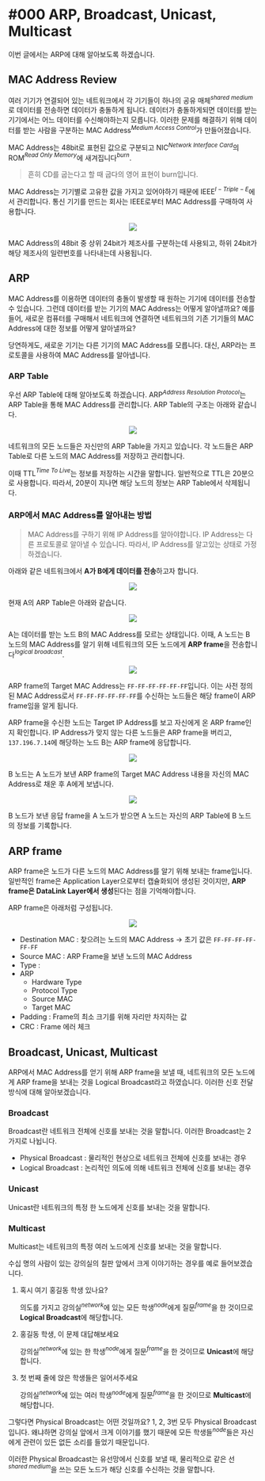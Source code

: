 # #000 ARP, Broadcast, Unicast, Multicast

이번 글에서는 ARP에 대해 알아보도록 하겠습니다.

## MAC Address Review

여러 기기가 연결되어 있는 네트워크에서 각 기기들이 하나의 공유 매체$^{shared\ medium}$로 데이터를 전송하면 데이터가 충돌하게 됩니다. 데이터가 충돌하게되면 데이터를 받는 기기에서는 어느 데이터를 수신해야하는지 모릅니다. 이러한 문제를 해결하기 위해  데이터를 받는 사람을 구분하는 MAC Address$^{Medium\ Access\ Control}$가 만들어졌습니다.

MAC Address는 48bit로 표현된 값으로 구분되고 NIC$^{Network\ Interface\ Card}$의 ROM$^{Read\ Only\ Memory}$에 새겨집니다$^{burn}$.

> 흔히 CD를 굽는다고 할 때 굽다의 영어 표현이 burn입니다.
> 

MAC Address는 기기별로 고유한 값을 가지고 있어야하기 때문에 IEEE$^{I-Triple-E}$에서 관리합니다. 통신 기기를 만드는 회사는 IEEE로부터 MAC Address를 구매하여 사용합니다.

<p align="center"><img src="../../images/Data Communications/%23000%20ARP%2C%20Broadcast%2C%20Unicast%2C%20Multicast/Untitled.png"></p>

MAC Address의 48bit 중 상위 24bit가 제조사를 구분하는데 사용되고, 하위 24bit가 해당 제조사의 일련번호를 나타내는데 사용됩니다.

## ARP

MAC Address를 이용하면 데이터의 충돌이 발생할 때 원하는 기기에 데이터를 전송할 수 있습니다. 그런데 데이터를 받는 기기의 MAC Address는 어떻게 알아낼까요? 예를 들어, 새로운 컴퓨터를 구매해서 네트워크에 연결하면 네트워크의 기존 기기들의 MAC Address에 대한 정보를 어떻게 알아낼까요?

당연하게도, 새로운 기기는 다른 기기의 MAC Address를 모릅니다. 대신, ARP라는 프로토콜을 사용하여 MAC Address를 알아냅니다.

### ARP Table

우선 ARP Table에 대해 알아보도록 하겠습니다. ARP$^{Address\ Resolution\ Protocol}$는 ARP Table을 통해 MAC Address를 관리합니다. ARP Table의 구조는 아래와 같습니다.

<p align="center"><img src="../../images/Data Communications/%23000%20ARP%2C%20Broadcast%2C%20Unicast%2C%20Multicast/Untitled%201.png"></p>

네트워크의 모든 노드들은 자신만의 ARP Table을 가지고 있습니다. 각 노드들은 ARP Table로 다른 노드의 MAC Address를 저장하고 관리합니다. 

이때 TTL$^{Time\ To\ Live}$는 정보를 저장하는 시간을 말합니다. 일반적으로 TTL은 20분으로 사용합니다. 따라서, 20분이 지나면 해당 노드의 정보는 ARP Table에서 삭제됩니다.

### ARP에서 MAC Address를 알아내는 방법

> MAC Address를 구하기 위해 IP Address를 알아야합니다. IP Address는 다른 프로토콜로 알아낼 수 있습니다. 따라서, IP Address를 알고있는 상태로 가정하겠습니다.
> 

아래와 같은 네트워크에서 **A가 B에게 데이터를 전송**하고자 합니다.

<p align="center"><img src="../../images/Data Communications/%23000%20ARP%2C%20Broadcast%2C%20Unicast%2C%20Multicast/Untitled%202.png"></p>

현재 A의 ARP Table은 아래와 같습니다.

<p align="center"><img src="../../images/Data Communications/%23000%20ARP%2C%20Broadcast%2C%20Unicast%2C%20Multicast/Untitled%203.png"></p>

A는 데이터를 받는 노드 B의 MAC Address를 모르는 상태입니다. 이때, A 노드는 B 노드의 MAC Address를 알기 위해 네트워크의 모든 노드에게 **ARP frame**을 전송합니다$^{logical\ broadcast}$.

<p align="center"><img src="../../images/Data Communications/%23000%20ARP%2C%20Broadcast%2C%20Unicast%2C%20Multicast/Untitled%204.png"></p>

ARP frame의 Target MAC Address는 `FF-FF-FF-FF-FF-FF`입니다. 이는 사전 정의된 MAC Address로서 `FF-FF-FF-FF-FF-FF`를 수신하는 노드들은 해당 frame이 ARP frame임을 알게 됩니다.

ARP frame을 수신한 노드는 Target IP Address를 보고 자신에게 온 ARP frame인지 확인합니다. IP Address가 맞지 않는 다른 노드들은 ARP frame을 버리고, `137.196.7.14`에 해당하는 노드 B는 ARP frame에 응답합니다. 

<p align="center"><img src="../../images/Data Communications/%23000%20ARP%2C%20Broadcast%2C%20Unicast%2C%20Multicast/Untitled%205.png"></p>

B 노드는 A 노드가 보낸 ARP frame의 Target MAC Address 내용을 자신의 MAC Address로 채운 후 A에게 보냅니다.

<p align="center"><img src="../../images/Data Communications/%23000%20ARP%2C%20Broadcast%2C%20Unicast%2C%20Multicast/Untitled%206.png"></p>

B 노드가 보낸 응답 frame을 A 노드가 받으면 A 노드는 자신의 ARP Table에 B 노드의 정보를 기록합니다.

## ARP frame

ARP frame은 노드가 다른 노드의 MAC Address를 알기 위해 보내는 frame입니다. 일반적인 frame은 Application Layer으로부터 캡슐화되어 생성된 것이지만, **ARP frame은 DataLink Layer에서 생성**된다는 점을 기억해야합니다.

ARP frame은 아래처럼 구성됩니다.

<p align="center"><img src="../../images/Data Communications/%23000%20ARP%2C%20Broadcast%2C%20Unicast%2C%20Multicast/Untitled%207.png"></p>

- Destination MAC : 찾으려는 노드의 MAC Address → 초기 값은 `FF-FF-FF-FF-FF-FF`
- Source MAC : ARP Frame을 보낸 노드의 MAC Address
- Type :
- ARP
    - Hardware Type
    - Protocol Type
    - Source MAC
    - Target MAC
- Padding : Frame의 최소 크기를 위해 자리만 차지하는 값
- CRC : Frame 에러 체크

## Broadcast, Unicast, Multicast

ARP에서 MAC Address를 얻기 위해 ARP frame을 보낼 때, 네트워크의 모든 노드에게 ARP frame을 보내는 것을 Logical Broadcast라고 하였습니다. 이러한 신호 전달 방식에 대해 알아보겠습니다.

### Broadcast

Broadcast란 네트워크 전체에 신호를 보내는 것을 말합니다. 이러한 Broadcast는 2가지로 나뉩니다.

- Physical Broadcast : 물리적인 현상으로 네트워크 전체에 신호를 보내는 경우
- Logical Broadcast : 논리적인 의도에 의해 네트워크 전체에 신호를 보내는 경우

### Unicast

Unicast란 네트워크의 특정 한 노드에게 신호를 보내는 것을 말합니다.

### Multicast

Multicast는 네트워크의 특정 여러 노드에게 신호를 보내는 것을 말합니다.

수십 명의 사람이 있는 강의실의 칠판 앞에서 크게 이야기하는 경우를 예로 들어보겠습니다.

1. 혹시 여기 홍길동 학생 있나요? 
    
    의도를 가지고 강의실$^{network}$에 있는 모든 학생$^{node}$에게 질문$^{frame}$을 한 것이므로 **Logical Broadcast**에 해당합니다.
    
2. 홍길동 학생, 이 문제 대답해보세요
    
    강의실$^{network}$에 있는 한 학생$^{node}$에게 질문$^{frame}$을 한 것이므로 **Unicast**에 해당합니다.
    
3. 첫 번째 줄에 앉은 학생들은 일어서주세요
    
    강의실$^{network}$에 있는 여러 학생$^{node}$에게 질문$^{frame}$을 한 것이므로 **Multicast**에 해당합니다.
    

그렇다면 Physical Broadcast는 어떤 것일까요? 1, 2, 3번 모두 Physical Broadcast입니다. 왜냐하면 강의실 앞에서 크게 이야기를 했기 때문에 모든 학생들$^{node}$들은 자신에게 관련이 있든 없든 소리를 들었기 때문입니다.

이러한 Physical Broadcast는 유선망에서 신호를 보낼 때, 물리적으로 같은 선$^{shared\ medium}$을 쓰는 모든 노드가 해당 신호를 수신하는 것을 말합니다.